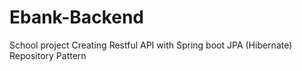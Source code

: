 # Ebank-Backend
School project Creating Restful API with Spring boot
JPA (Hibernate) Repository Pattern  
